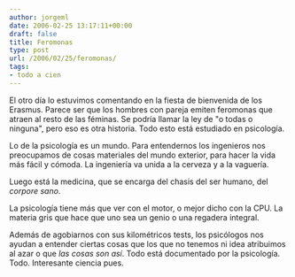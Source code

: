 ```yaml
---
author: jorgeml
date: 2006-02-25 13:17:11+00:00
draft: false
title: Feromonas
type: post
url: /2006/02/25/feromonas/
tags:
- todo a cien
---
```


El otro día lo estuvimos comentando en la fiesta de bienvenida de los Erasmus. Parece ser que los hombres con pareja emiten feromonas que atraen al resto de las féminas. Se podría llamar la ley de "o todas o ninguna", pero eso es otra historia. Todo esto está estudiado en psicología.

Lo de la psicología es un mundo. Para entendernos los ingenieros nos preocupamos de cosas materiales del mundo exterior, para hacer la vida más fácil y cómoda. La ingeniería va unida a la cerveza y a la vaguería.

Luego está la medicina, que se encarga del chasis del ser humano, del _corpore sano_.

La psicología tiene más que ver con el motor, o mejor dicho con la CPU. La materia gris que hace que uno sea un genio o una regadera integral.

Además de agobiarnos con sus kilométricos tests, los psicólogos nos ayudan a entender ciertas cosas que los que no tenemos ni idea atribuimos al azar o que _las cosas son así_. Todo está documentado por la psicología. Todo. Interesante ciencia pues.
